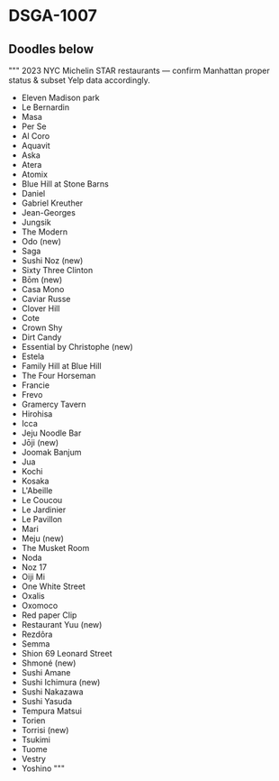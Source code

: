 # DSGA-1007

Doodles below
-----------
""" 
2023 NYC Michelin STAR restaurants — confirm Manhattan proper status & subset Yelp data accordingly.  

* Eleven Madison park
* Le Bernardin
* Masa
* Per Se
* Al Coro
* Aquavit
* Aska
* Atera
* Atomix
* Blue Hill at Stone Barns
* Daniel
* Gabriel Kreuther
* Jean-Georges
* Jungsik
* The Modern
* Odo (new)
* Saga
* Sushi Noz (new)
* Sixty Three Clinton
* Bōm (new)
* Casa Mono
* Caviar Russe
* Clover Hill
* Cote
* Crown Shy
* Dirt Candy
* Essential by Christophe (new)
* Estela
* Family Hill at Blue Hill
* The Four Horseman
* Francie
* Frevo
* Gramercy Tavern
* Hirohisa
* Icca
* Jeju Noodle Bar
* Jōji (new)
* Joomak Banjum
* Jua
* Kochi
* Kosaka
* L'Abeille
* Le Coucou
* Le Jardinier
* Le Pavillon
* Mari
* Meju (new)
* The Musket Room
* Noda
* Noz 17
* Oiji Mi
* One White Street
* Oxalis
* Oxomoco
* Red paper Clip
* Restaurant Yuu (new)
* Rezdôra
* Semma
* Shion 69 Leonard Street
* Shmoné (new)
* Sushi Amane
* Sushi Ichimura (new)
* Sushi Nakazawa
* Sushi Yasuda
* Tempura Matsui
* Torien
* Torrisi (new)
* Tsukimi
* Tuome
* Vestry
* Yoshino
"""
